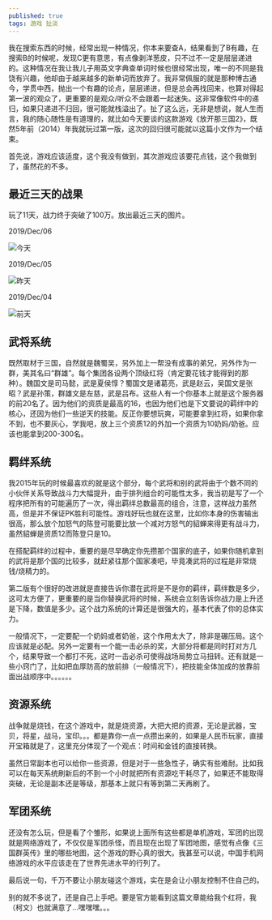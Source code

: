 ```yaml
---
published: true
tags: 游戏 扯淡
---
```

我在搜索东西的时候，经常出现一种情况，你本来要查A，结果看到了B有趣，在搜索B的时候呢，发现C更有意思，有点像剥洋葱皮，只不过不一定是层层递进的。这种情况在我让我儿子用英文字典查单词时候也很经常出现，唯一的不同是我饶有兴趣，他却由于越来越多的新单词而放弃了。我非常佩服的就是那种博古通今，学贯中西，抛出一个有趣的论点，层层递进，但是总会再找回来，也算对得起第一波的观众了，更重要的是观众/听众不会跟着一起迷失。这非常像软件中的递归，如果只递进不归回，很可能就栈溢出了。扯了这么远，无非是想说，就人生而言，我的随心随性是有道理的，就比如今天要谈的这款游戏《放开那三国2》，既然5年前（2014）年我就玩过第一版，这次的回归很可能就以这篇小文作为一个结束。

首先说，游戏应该适度，这个我没有做到，其次游戏应该要花点钱，这个我做到了，虽然花的不多。

## 最近三天的战果

玩了11天，战力终于突破了100万。放出最近三天的图片。

2019/Dec/06

![今天]({{site.baseurl}}/images/20191206.png)

2019/Dec/05

![昨天]({{site.baseurl}}/images/20191205.png)

2019/Dec/04

![前天]({{site.baseurl}}/images/20191204.png)

## 武将系统

既然取材于三国，自然就是魏蜀吴，另外加上一帮没有成事的弟兄，另外作为一群，美其名曰“群雄”。每个集团各设两个顶级红将（肯定要花钱才能得到的那种）。魏国文是司马懿，武是夏侯惇？蜀国文是诸葛亮，武是赵云，吴国文是张昭？武是孙策，群雄文是左慈，武是吕布。这些人有一个你基本上就是这个服务器的前20名了。因为他们的资质是最高的16，也因为他们也是下文要说的羁绊中的核心，还因为他们一些逆天的技能。反正你要想玩爽，可能要拿到红将，如果你拿不到，也不要灰心，学我吧，放上三个资质12的外加一个资质为10奶妈/奶爸。应该也能拿到200-300名。

## 羁绊系统

我2015年玩的时候最喜欢的就是这个部分，每个武将和别的武将由于个数不同的小伙伴关系导致战斗力大幅提升，由于排列组合的可能性太多，我当初是写了一个程序把所有的可能遍历了一次，得出羁绊总数最高的组合，注意，这样战力虽然高，但是并不保证PK胜利可能性。游戏好玩也就在这里，比如你本身的伤害输出很高，那么放个加怒气的陈登可能要比放一个减对方怒气的貂蝉来得更有战斗力，虽然貂蝉是资质12而陈登只是10。

在搭配羁绊的过程中，重要的是尽早确定你先攒那个国家的底子，如果你随机拿到的武将是那个国的比较多，就赶紧往那个国家凑吧，毕竟凑武将的过程是非常烧钱/烧精力的。

第二版有个很好的改进就是直接告诉你潜在武将是不是你的羁绊，羁绊数是多少，这可太方便了，更重要的是当你替换武将的时候，系统会立刻告诉你战力是上升还是下降，数值是多少。这个战力系统的计算还是很强大的，基本代表了你的总体实力。

一般情况下，一定要配一个奶妈或者奶爸，这个作用太大了，除非是碾压局。这个应该就是必配。另外一定要有一个能一击必杀的奖，大部分将都是同时打对方几个，结果导致一个都打不死，这时一击必杀可使得战场局势立马扭转。还有就是一些小窍门了，比如把血厚防高的放前排（一般情况下），把技能全体加成的放靠前面出战顺序中。。。。。。

## 资源系统

战争就是烧钱，在这个游戏中，就是烧资源，大把大把的资源，无论是武器，宝贝，将星，战马，宝印。。。都是靠你一点一点攒出来的，如果是人民币玩家，直接开宝箱就是了，这里充分体现了一个观点：时间和金钱的直接转换。

虽然日常副本也可以给你一些资源，但是对于一些急性子，确实有些难耐。比如我可以在每天系统刷新后的不到一个小时就把所有资源吃干耗尽了，如果还不能取得突破，无论是副本还是等级，那基本上就只有等到第二天再刷了。

## 军团系统

还没有怎么玩，但是看了个雏形，如果说上面所有这些都是单机游戏，军团的出现就是网络游戏了，不仅仅是军团杀怪，而且现在出现了军团地图，感觉有点像《三国群英传》里的哪些地图，这个游戏的野心真的很大。我甚至可以说，中国手机网络游戏的水平应该走在了世界先进水平的行列了。

最后说一句，千万不要让小朋友碰这个游戏，实在是会让小朋友控制不住自己的。

别的就不多说了，还是自己上手吧。要是官方能看到这篇文章能给我个红将，我（柯文）也就满意了...嘿嘿嘿。。。
